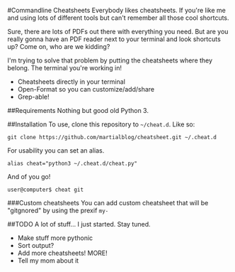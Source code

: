 #Commandline Cheatsheets
Everybody likes cheatsheets. If you're like me and using lots of different tools but can't remember all those cool shortcuts.

Sure, there are lots of PDFs out there with everything you need. But are you really gonna have an PDF reader next to your terminal and look shortcuts up? Come on, who are we kidding?

I'm trying to solve that problem by putting the cheatsheets where they belong. The terminal you're working in!

- Cheatsheets directly in your terminal
- Open-Format so you can customize/add/share
- Grep-able!

##Requirements
Nothing but good old Python 3.

##Installation
To use, clone this repository to ```~/cheat.d```. Like so:

```git clone https://github.com/martialblog/cheatsheet.git ~/.cheat.d```

For usability you can set an alias.

```alias cheat="python3 ~/.cheat.d/cheat.py"```

And of you go!

```user@computer$ cheat git```

###Custom cheatsheets
You can add custom cheatsheet that will be "gitgnored" by using the prexif ```my-```

##TODO
A lot of stuff... I just started. Stay tuned.

- Make stuff more pythonic
- Sort output?
- Add more cheatsheets! MORE!
- Tell my mom about it
